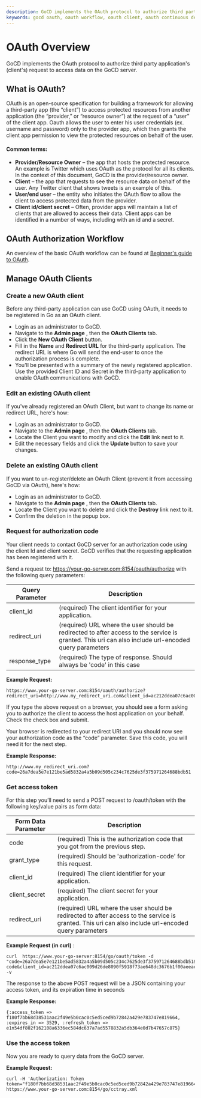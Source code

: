 ```yaml
---
description: GoCD implements the OAuth protocol to authorize third party application's (client's) request to access data on the GoCD server.
keywords: gocd oauth, oauth workflow, oauth client, oauth continuous delivery
---
```



# OAuth Overview

GoCD implements the OAuth protocol to authorize third party application's (client's) request to access data on the GoCD server.

## What is OAuth?

OAuth is an open-source specification for building a framework for allowing a third-party app (the “client”) to access protected resources from another application (the “provider,” or “resource owner”) at the request of a “user” of the client app. Oauth allows the user to enter his user credentials (ex. username and password) only to the provider app, which then grants the client app permission to view the protected resources on behalf of the user.

#### Common terms:

-   **Provider/Resource Owner** – the app that hosts the protected resource. An example is Twitter which uses OAuth as the protocol for all its clients. In the context of this document, GoCD is the provider/resource owner.
-   **Client** – the app that requests to see the resource data on behalf of the user. Any Twitter client that shows tweets is an example of this.
-   **User/end user** – the entity who initiates the OAuth flow to allow the client to access protected data from the provider.
-   **Client id/client secret** – Often, provider apps will maintain a list of clients that are allowed to access their data. Client apps can be identified in a number of ways, including with an id and a secret.

## OAuth Authorization Workflow

An overview of the basic OAuth workflow can be found at [Beginner's guide to OAuth](http://oauth.net/documentation/getting-started/).

## Manage OAuth Clients

### Create a new OAuth client

Before any third-party application can use GoCD using OAuth, it needs to be registered in Go as an OAuth client.

-   Login as an administrator to GoCD.
-   Navigate to the **Admin page** , then the **OAuth Clients** tab.
-   Click the **New OAuth Client** button.
-   Fill in the **Name** and **Redirect URL** for the third-party application. The redirect URL is where Go will send the end-user to once the authorization process is complete.
-   You'll be presented with a summary of the newly registered application. Use the provided Client ID and Secret in the third-party application to enable OAuth communications with GoCD.

### Edit an existing OAuth client

If you've already registered an OAuth Client, but want to change its name or redirect URL, here's how:

-   Login as an administrator to GoCD.
-   Navigate to the **Admin page** , then the **OAuth Clients** tab.
-   Locate the Client you want to modify and click the **Edit** link next to it.
-   Edit the necessary fields and click the **Update** button to save your changes.

### Delete an existing OAuth client

If you want to un-register/delete an OAuth Client (prevent it from accessing GoCD via OAuth), here's how:

-   Login as an administrator to GoCD.
-   Navigate to the **Admin page** , then the **OAuth Clients** tab.
-   Locate the Client you want to delete and click the **Destroy** link next to it.
-   Confirm the deletion in the popup box.

### Request for authorization code

Your client needs to contact GoCD server for an authorization code using the client Id and client secret. GoCD verifies that the requesting application has been registered with it.

Send a request to: https://your-go-server.com:8154/oauth/authorize with the following query parameters:

| Query Parameter | Description
|-----------------| ------------------------------------
| client\_id | (required) The client identifier for your application.
| redirect\_uri | (required) URL where the user should be redirected to after access to the service is granted. This uri can also include url-encoded query parameters
| response\_type | (required) The type of response. Should always be 'code' in this case

**Example Request:**

```
https://www.your-go-server.com:8154/oauth/authorize?redirect_uri=http://www.my_redirect_uri.com&client_id=ac212ddea07c6ac009d26de8090f5918f73ae648dc3676b1f00aeeae4fca67e1&response_type=code
```

If you type the above request on a browser, you should see a form asking you to authorize the client to access the host application on your behalf. Check the check box and submit.

Your browser is redirected to your redirect URI and you should now see your authorization code as the “code” parameter. Save this code, you will need it for the next step.

**Example Response:**

```
http://www.my_redirect_uri.com?code=26a7dea5e7e121be5ad5832a4a5b09d505c234c7625de3f375971264688bdb51
```

### Get access token

For this step you’ll need to send a POST request to /oauth/token with the following key/value pairs as form data:

| Form Data Parameter | Description
|------------------------------------|------------------------------------
| code | (required) This is the authorization code that you got from the previous step.
| grant\_type | (required) Should be 'authorization-code' for this request.
| client\_id | (required) The client identifier for your application.
| client\_secret | (required) The client secret for your application.
| redirect\_uri | (required) URL where the user should be redirected to after access to the service is granted. This uri can also include url-encoded query parameters

**Example Request (in curl)** :

```shell
curl  https://www.your-go-server:8154/go/oauth/token -d  "code=26a7dea5e7e121be5ad5832a4a5b09d505c234c7625de3f375971264688bdb51&grant_type=authorization-code&client_id=ac212ddea07c6ac009d26de8090f5918f73ae648dc3676b1f00aeeae4fca67e1&client_secret=d1b54df502f162108a6136ec584dc637a7ad5578832a5db364e0d7b47657c718&redirect_uri=www.my_redirect_uri.com" -v
```

The response to the above POST request will be a JSON containing your access token, and its expiration time in seconds

**Example Response:**

```
{:access_token => f180f7bb68d38531aac2f49e5b0cac0c5ed5ced9b72842a429e783747e819664, :expires_in => 3529, :refresh_token => e1n54df802f162108a6336ec584dc637a7ad5578832a5db364e0d7b47657c875}

```

### Use the access token

Now you are ready to query data from the GoCD server.

**Example Request:**

```shell
curl -H 'Authorization: Token token="f180f7bb68d38531aac2f49e5b0cac0c5ed5ced9b72842a429e783747e819664"' https://www.your-go-server.com:8154/go/cctray.xml
```
